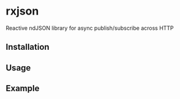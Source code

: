 # rxjson
Reactive ndJSON library for async publish/subscribe across HTTP


## Installation

## Usage

## Example
